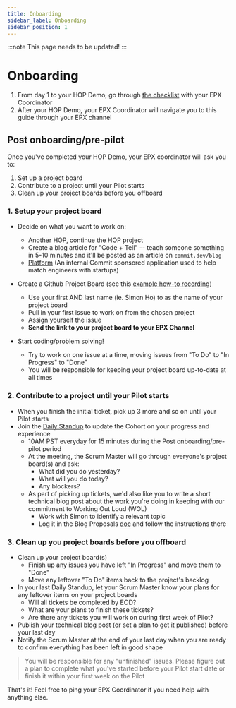 ```yaml
---
title: Onboarding
sidebar_label: Onboarding
sidebar_position: 1
---
```


:::note
This page needs to be updated! 
:::

# Onboarding

1. From day 1 to your HOP Demo, go through [the checklist](https://docs.google.com/spreadsheets/d/1dxoh2oAhdQcSoLtJyEj2ovm9wUlwMLjnUYncso-vSMw/edit#gid=0) with your EPX Coordinator
2. After your HOP Demo, your EPX Coordinator will navigate you to this guide through your EPX channel

## Post onboarding/pre-pilot

Once you've completed your HOP Demo, your EPX coordinator will ask you to:

1. Set up a project board
2. Contribute to a project until your Pilot starts
3. Clean up your project boards before you offboard

### **1. Setup your project board**

- Decide on what you want to work on:
  - Another HOP, continue the HOP project
  - Create a blog article for "Code + Tell" -- teach someone something in 5-10 minutes and it'll be posted as an article on `commit.dev/blog`
  - [Platform](https://github.com/commitdev/helix#platform-wiki) (An internal Commit sponsored application used to help match engineers with startups)
- Create a Github Project Board (see this [example how-to recording](https://github.com/commitdev/epcg#:~:text=example%20how-to%20recording))
  - Use your first AND last name (ie. Simon Ho) to as the name of your project board
  - Pull in your first issue to work on from the chosen project
  - Assign yourself the issue
  - **Send the link to your project board to your EPX Channel**

- Start coding/problem solving!
  - Try to work on one issue at a time, moving issues from "To Do" to "In Progress" to "Done"
  - You will be responsible for keeping your project board up-to-date at all times

### **2. Contribute to a project until your Pilot starts**

- When you finish the initial ticket, pick up 3 more and so on until your Pilot starts
- Join the [Daily Standup](https://us02web.zoom.us/j/82469142067?pwd=cWcvU0lrMFNXeitCbUNybGlPVnZDQT09) to update the Cohort on your progress and experience
  - 10AM PST everyday for 15 minutes during the Post onboarding/pre-pilot period
  - At the meeting, the Scrum Master will go through everyone's project board(s) and ask:
    - What did you do yesterday?
    - What will you do today?
    - Any blockers?
  - As part of picking up tickets, we'd also like you to write a short technical blog post about the work you're doing in keeping with our commitment to Working Out Loud (WOL)
    - Work with Simon to identify a relevant topic
    - Log it in the Blog Proposals [doc](https://docs.google.com/document/d/1ed4-RVeMUNDDJZvfK7eArJDHjIgl62HuH83b4jK-_Qc/edit) and follow the instructions there

### **3. Clean up you project boards before you offboard**

- Clean up your project board(s)
  - Finish up any issues you have left "In Progress" and move them to "Done"
  - Move any leftover "To Do" items back to the project's backlog
- In your last Daily Standup, let your Scrum Master know your plans for any leftover items on your project boards
  - Will all tickets be completed by EOD?
  - What are your plans to finish these tickets?
  - Are there any tickets you will work on during first week of Pilot?
- Publish your technical blog post (or set a plan to get it published) before your last day
- Notify the Scrum Master at the end of your last day when you are ready to confirm everything has been left in good shape

> You will be responsible for any "unfinished" issues. Please figure out a plan to complete what you've started before your Pilot start date or finish it within your first week on the Pilot

That's it! Feel free to ping your EPX Coordinator if you need help with anything else.
